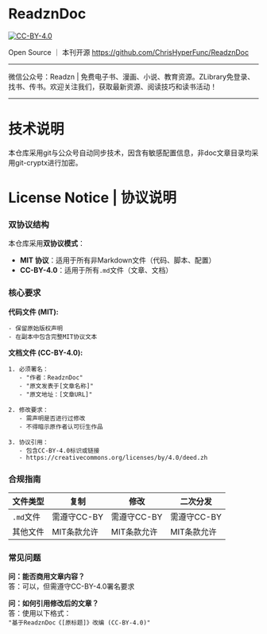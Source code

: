 # ReadznDoc

[![CC-BY-4.0](https://i.creativecommons.org/l/by/4.0/80x15.png)](https://creativecommons.org/licenses/by/4.0/)

Open Source ｜ 本刊开源
https://github.com/ChrisHyperFunc/ReadznDoc

---

微信公众号：Readzn | 免费电子书、漫画、小说、教育资源。ZLibrary免登录、找书、传书。欢迎关注我们，获取最新资源、阅读技巧和读书活动！

---

# 技术说明
本仓库采用git与公众号自动同步技术，因含有敏感配置信息，非doc文章目录均采用git-cryptx进行加密。

# License Notice | 协议说明

### 双协议结构
本仓库采用**双协议模式**：
- **MIT 协议**：适用于所有非Markdown文件（代码、脚本、配置）
- **CC-BY-4.0**：适用于所有`.md`文件（文章、文档）

### 核心要求
**代码文件 (MIT):**
```text
- 保留原始版权声明
- 在副本中包含完整MIT协议文本
```

**文档文件 (CC-BY-4.0):**
```text
1. 必须署名：
   - "作者：ReadznDoc"
   - "原文发表于[文章名称]"
   - "原文地址：[文章URL]"

2. 修改要求：
   - 需声明是否进行过修改
   - 不得暗示原作者认可衍生作品

3. 协议引用：
   - 包含CC-BY-4.0标识或链接
   - https://creativecommons.org/licenses/by/4.0/deed.zh
```

### 合规指南
| 文件类型       | 复制          | 修改         | 二次分发     |
|---------------|---------------|--------------|--------------|
| `.md`文件     | 需遵守CC-BY   | 需遵守CC-BY  | 需遵守CC-BY  |
| 其他文件      | MIT条款允许   | MIT条款允许  | MIT条款允许  |

### 常见问题
**问：能否商用文章内容？**  
答：可以，但需遵守CC-BY-4.0署名要求

**问：如何引用修改后的文章？**  
答：使用以下格式：  
`"基于ReadznDoc《[原标题]》改编 (CC-BY-4.0)"`